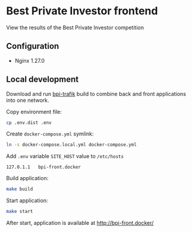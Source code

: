 # Best Private Investor frontend
View the results of the Best Private Investor competition

## Configuration
- Nginx 1.27.0

## Local development

Download and run [bpi-trafik](https://github.com/dnovikov32/bpi-traefik) build 
to combine back and front applications into one network.

Copy environment file:
```bash
cp .env.dist .env
```

Create `docker-compose.yml` symlink:
```bash
ln -s docker-compose.local.yml docker-compose.yml
```

Add `.env` variable `SITE_HOST` value to `/etc/hosts`
```text
127.0.1.1	bpi-front.docker
```

Build application:
```bash
make build
```

Start application:
```bash
make start
```

After start, application is available at http://bpi-front.docker/
